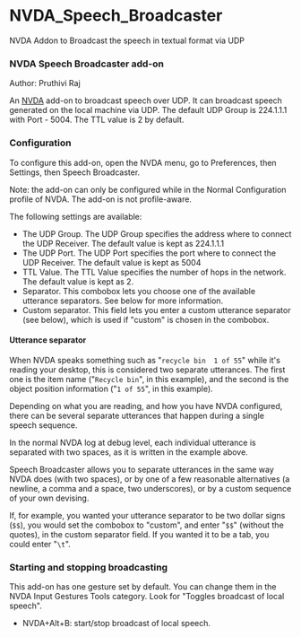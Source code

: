 # NVDA_Speech_Broadcaster
NVDA Addon to Broadcast the speech in textual format via UDP

### NVDA Speech Broadcaster add-on

Author: Pruthivi Raj

An [NVDA](https://nvaccess.org/) add-on to broadcast speech over UDP.
It can broadcast speech generated on the local machine via UDP.
The default UDP Group is 224.1.1.1 with Port - 5004. The TTL value is 2 by default.

### Configuration

To configure this add-on, open the NVDA menu, go to Preferences, then Settings, then Speech Broadcaster.

Note: the add-on can only be configured while in the Normal Configuration profile of NVDA. The add-on is not profile-aware.

The following settings are available:
* The UDP Group. The UDP Group specifies the address where to connect the UDP Receiver. The default value is kept as 224.1.1.1
* The UDP Port. The UDP Port specifies the port where to connect the UDP Receiver. The default value is kept as 5004
* TTL Value. The TTL Value specifies the number of hops in the network. The default value is kept as 2.
* Separator. This combobox lets you choose one of the available utterance separators. See below for more information.
* Custom separator. This field lets you enter a custom utterance separator (see below), which is used if "custom" is chosen in the combobox.

#### Utterance separator

When NVDA speaks something such as "`recycle bin  1 of 55`" while it's reading your desktop, this is considered two separate utterances. The first one is the item name ("`Recycle bin`", in this example), and the second is the object position information ("`1 of 55`", in this example).

Depending on what you are reading, and how you have NVDA configured, there can be several separate utterances that happen during a single speech sequence.

In the normal NVDA log at debug level, each individual utterance is separated with two spaces, as it is written in the example above.

Speech Broadcaster allows you to separate utterances in the same way NVDA does (with two spaces), or by one of a few reasonable alternatives (a newline, a comma and a space, two underscores), or by a custom sequence of your own devising.

If, for example, you wanted your utterance separator to be two dollar signs (`$$`), you would set the combobox to "custom", and enter "`$$`" (without the quotes), in the custom separator field. If you wanted it to be a tab, you could enter "`\t`".

### Starting and stopping broadcasting

This add-on has one gesture set by default. You can change them in the NVDA Input Gestures Tools category.
Look for "Toggles broadcast of local speech".
* NVDA+Alt+B: start/stop broadcast of local speech.
